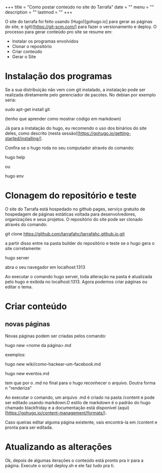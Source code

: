 +++
title = "Como postar conteúdo no site do Tarrafa"
date = ""
menu = ""
description = ""
lastmod = ""
+++

O site do tarrafa foi feito usando (Hugo)[gohugo.io] para gerar as páginas do site, e (git)[https://git-scm.com/] para fazer o versionamento e deploy. O processo para gerar conteúdo pro site se resume em:

* Instalar os programas envolvidos
* Clonar o repositório
* Criar conteúdo
* Gerar o Site

# Instalação dos programas

Se a sua distribuição não vem com git instalado, a instalação pode ser realizada diretamente pelo gerenciador de pacotes. No debian por exemplo seria: 

sudo apt-get install git

(tenho que aprender como mostrar código em markdown)

Já para a instalação do hugo, eu recomendo o uso dos binários do site deles, como descrito (nesta sessão)[https://gohugo.io/getting-started/installing/].

Confira se o hugo roda no seu computador através do comando:

hugo help

ou 

hugo env

# Clonagem do repositório e teste 

O site do Tarrafa está hospedado no github pages, serviço gratuito de hospedagem de páginas estáticas voltada para desenvolvedores, organizações e seus projetos. O repositório do site pode ser clonado através do comando:

git clone https://github.com/tarrafahc/tarrafahc.github.io.git

a partir disso entre na pasta builder do repositório e teste se o hugo gera o site corretamente:

hugo server

abra o seu navegador em localhost:1313


Ao executar o comando hugo server, toda alteração na pasta é atualizada pelo hugo e exibida no localhost:1313. Agora podemos criar páginas ou editar o tema. 

# Criar conteúdo

## novas páginas

Novas páginas podem ser criadas pelos comando:

hugo new <nome da página>.md

exemplos:

hugo new wiki/como-hackear-um-facebook.md

hugo new eventos.md

tem que por o .md no final para o hugo reconhecer o arquivo. Doutra forma n "renderiza"

Ao executar o comando, um arquivo .md é criado na pasta /content e pode ser editado usando markdown.O estilo de markdown é o padrão do hugo chamado blackfriday e a documentação está disponível (aqui)[https://gohugo.io/content-management/formats/). 

Caso queiras editar alguma página existente, vais encontrá-la em /content e pronta para ser editada.
 
# Atualizando as alterações

Ok, depois de algumas iterações o conteúdo está pronto pra ir para a página. Execute o script deploy.sh e ele faz tudo pra ti.
